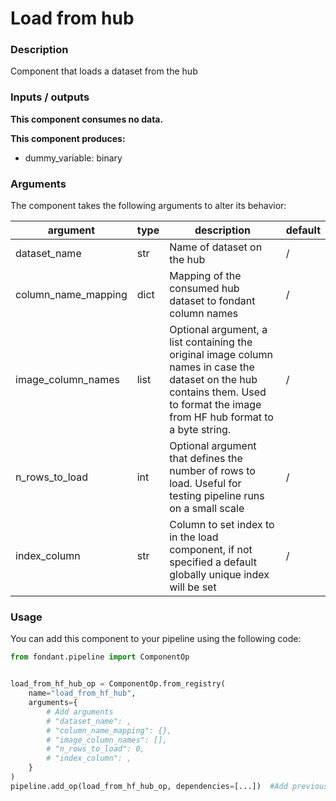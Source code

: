 # Load from hub

### Description
Component that loads a dataset from the hub

### Inputs / outputs

**This component consumes no data.**

**This component produces:**

- dummy_variable: binary

### Arguments

The component takes the following arguments to alter its behavior:

| argument | type | description | default |
| -------- | ---- | ----------- | ------- |
| dataset_name | str | Name of dataset on the hub | / |
| column_name_mapping | dict | Mapping of the consumed hub dataset to fondant column names | / |
| image_column_names | list | Optional argument, a list containing the original image column names in case the dataset on the hub contains them. Used to format the image from HF hub format to a byte string. | / |
| n_rows_to_load | int | Optional argument that defines the number of rows to load. Useful for testing pipeline runs on a small scale | / |
| index_column | str | Column to set index to in the load component, if not specified a default globally unique index will be set | / |

### Usage

You can add this component to your pipeline using the following code:

```python
from fondant.pipeline import ComponentOp


load_from_hf_hub_op = ComponentOp.from_registry(
    name="load_from_hf_hub",
    arguments={
        # Add arguments
        # "dataset_name": ,
        # "column_name_mapping": {},
        # "image_column_names": [],
        # "n_rows_to_load": 0,
        # "index_column": ,
    }
)
pipeline.add_op(load_from_hf_hub_op, dependencies=[...])  #Add previous component as dependency
```

